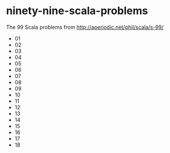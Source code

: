 # ninety-nine-scala-problems
The 99 Scala problems from http://aperiodic.net/phil/scala/s-99/

* 01
* 02
* 03
* 04
* 05
* 06
* 07
* 08
* 09
* 10
* 11
* 12
* 13
* 14
* 15
* 16
* 17
* 18
